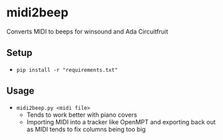 # midi2beep

Converts MIDI to beeps for winsound and Ada Circuitfruit

## Setup
  - `pip install -r "requirements.txt"`

## Usage
  - `midi2beep.py <midi file>`
    - Tends to work better with piano covers
    - Importing MIDI into a tracker like OpenMPT and exporting back out as MIDI tends to fix columns being too big